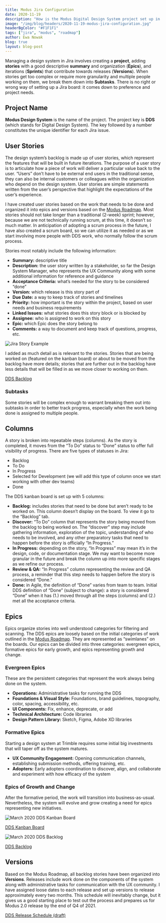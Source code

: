 ```yaml
---
title: Modus Jira Configuration
date: 2020-11-19
description: "How is the Modus Digital Design System project set up in Jira and, based on the roadmap, what is the initial release schedule."
image: "/img/blog/headers/2020-11-19-modus-jira-configuration.jpg"
headerBgColor: "#F1F1F1"
tags: ["jira", "modus", "roadmap"]
author: Ewa Nowak
blog: true
layout: blog-post
---
```


Managing a design system in Jira involves creating a **project**, adding **stories** with a good descriptive **summary** and organization (**Epics**), and iterations (**Sprints**) that contribute towards releases (**Versions**). When stories get too complex or require more granularity and multiple people working on them, we break them down into **Subtasks**. There is no right or wrong way of setting up a Jira board: it comes down to preference and project needs.

## Project Name

**Modus Design System** is the name of the project. The project key is **DDS** (which stands for Digital Design System). The key followed by a number constitutes the unique identifier for each Jira issue.

## User Stories

The design system’s backlog is made up of user stories, which represent the features that will be built in future iterations. The purpose of a user story is to articulate how a piece of work will deliver a particular value back to the user. “Users” don’t have to be external end users in the traditional sense, they can also be internal customers or colleagues within the organization who depend on the design system. User stories are simple statements written from the user’s perspective that highlight the expectations of the user’s experience.

I have created user stories based on the work that needs to be done and organized it into epics and versions based on the [Modus Roadmap](https://miro.com/app/board/o9J_kvewBgE=/). Most stories should not take longer than a traditional (2-week) sprint; however, because we are not technically running scrum, at this time, it doesn’t so much matter. In anticipation of adopting a scrum process in the future, I have also created a scrum board, so we can utilize it as needed or as we start involving more people with DDS work, who normally follow the scrum process.

Stories most notably include the following information:

- **Summary:** descriptive title
- **Description:** the user story written by a stakeholder, so far the Design System Manager, who represents the UX Community along with some additional information for reference and guidance
- **Acceptance Criteria:** what’s needed for the story to be considered “done”
- **Version:** which release is this story part of
- **Due Date:** a way to keep track of stories and timelines
- **Priority:** how important is the story within the project, based on user needs and business requirements
- **Linked Issues:** what stories does this story block or is blocked by
- **Assignee:** who is assigned to work on this story
- **Epic:** which Epic does the story belong to
- **Comments:** a way to document and keep track of questions, progress, etc.

![Jira Story Example](/img/jira-story.png)

I added as much detail as is relevant to the stories. Stories that are being worked on (featured on the kanban board) or about to be moved from the backlog have more details; stories that are further out in the backlog have less details that will be filled in as we move closer to working on them.

[DDS Backlog](https://jira.trimble.tools/secure/RapidBoard.jspa?rapidView=5332&projectKey=DDS&view=planning.nodetail&selectedIssue=DDS-48)

### Subtasks

Some stories will be complex enough to warrant breaking them out into subtasks in order to better track progress, especially when the work being done is assigned to multiple people.

## Columns

A story is broken into repeatable steps (columns). As the story is completed, it moves from the “To Do” status to “Done” status to offer full visibility of progress. There are five types of statuses in Jira:

- Backlog
- To Do
- In Progress
- Selected for Development (we will add this type of column once we start working with other dev teams)
- Done

The DDS kanban board is set up with 5 columns:

- **Backlog:** includes stories that need to be done but aren’t ready to be worked on. This column doesn’t display on the board. To view it go to the “Backlog” tab.
- **Discover:** “To Do” column that represents the story being moved from the backlog to being worked on. The “discover” step may include gathering information, exploration of the topic, understanding of who needs to be involved, and any other preparatory tasks that need to happen before the story is officially “In Progress.”
- **In Progress:** depending on the story, “In Progress” may mean it’s in the design, code, or documentation stage. We may want to become more granular in the future and break the column up into more specific stages as we refine our process.
- **Review & QA:** “In Progress” column representing the review and QA process, a reminder that this step needs to happen before the story is considered “Done.”
- **Done:** in Agile, the definition of “Done” varies from team to team. Initial DDS definition of “Done” (subject to change): a story is considered “Done” when it has (1.) moved through all the steps (columns) and (2.) met all the acceptance criteria.

## Epics

Epics organize stories into well understood categories for filtering and scanning. The DDS epics are loosely based on the initial categories of work outlined in the [Modus Roadmap](https://href.li/?https://miro.com/app/board/o9J_kvewBgE=/). They are represented as “swimlanes” on the boards. Our epics can be divided into three categories: evergreen epics, formative epics for early growth, and epics representing growth and change.

### Evergreen Epics

These are the persistent categories that represent the work always being done on the system.

- **Operations:** Administrative tasks for running the DDS
- **Foundations & Visual Style:** Foundations, brand guidelines, topography, color, spacing, accessibility, etc.
- **UI Components:** Fix, enhance, deprecate, or add
- **Technical Architecture:** Code libraries
- **Design Pattern Library:** Sketch, Figma, Adobe XD libraries

### Formative Epics

Starting a design system at Trimble requires some initial big investments that will taper off as the system matures.

- **UX Community Engagement:** Opening communication channels, establishing submission methods, offering training, etc.
- **Adopters:** Early adopters coordination to discover, align, and collaborate and experiment with how efficacy of the system

### Epics of Growth and Change

After the formative period, the work will transition into business-as-usual. Nevertheless, the system will evolve and grow creating a need for epics representing new initiatives.

![March 2020 DDS Kanban Board](/img/modus-kanban.png)

[DDS Kanban Board](https://jira.trimble.tools/secure/RapidBoard.jspa?projectKey=DDS&rapidView=5332)

![March 2020 DDS Backlog](/img/jira-backlog.png)

[DDS Backlog](https://jira.trimble.tools/secure/RapidBoard.jspa?rapidView=5332&projectKey=DDS&view=planning&issueLimit=100)

## Versions

Based on the Modus Roadmap, all backlog stories have been organized into **Versions**. Releases include work done on the components of the system along with administrative tasks for communication with the UX community. I have assigned loose dates to each release and set up versions to release approximately every two months. This schedule will inevitably change, but it gives us a good starting place to test out the process and prepares us for Modus 2.0 release by the end of Q4 of 2021.

[DDS Release Schedule (draft)](https://jira.trimble.tools/projects/DDS?selectedItem=com.atlassian.jira.jira-projects-plugin%3Arelease-page&status=unreleased)
